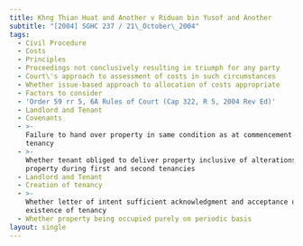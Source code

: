 ```yaml
---
title: Khng Thian Huat and Another v Riduan bin Yusof and Another
subtitle: "[2004] SGHC 237 / 21\_October\_2004"
tags:
  - Civil Procedure
  - Costs
  - Principles
  - Proceedings not conclusively resulting in triumph for any party
  - Court\'s approach to assessment of costs in such circumstances
  - Whether issue-based approach to allocation of costs appropriate
  - Factors to consider
  - 'Order 59 rr 5, 6A Rules of Court (Cap 322, R 5, 2004 Rev Ed)'
  - Landlord and Tenant
  - Covenants
  - >-
    Failure to hand over property in same condition as at commencement of third
    tenancy
  - >-
    Whether tenant obliged to deliver property inclusive of alterations made to
    property during first and second tenancies
  - Landlord and Tenant
  - Creation of tenancy
  - >-
    Whether letter of intent sufficient acknowledgment and acceptance of
    existence of tenancy
  - Whether property being occupied purely on periodic basis
layout: single
---
```


